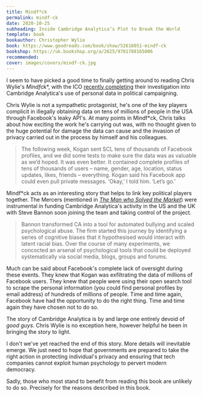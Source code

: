 ```yaml
---
title: Mindf*ck
permalink: mindf-ck
date: 2020-10-25
subheading: Inside Cambridge Analytica’s Plot to Break the World
template: book
bookauthor: Christopher Wylie
book: https://www.goodreads.com/book/show/52616051-mindf-ck
bookshop: https://uk.bookshop.org/a/2625/9781788165006 
recommended: 
cover: images/covers/mindf-ck.jpg
---
```


I seem to have picked a good time to finally getting around to reading Chris Wylie's *Mindf*ck*, with the ICO [recently completing](https://ico.org.uk/about-the-ico/news-and-events/news-and-blogs/2020/10/blog-the-conclusion-of-the-ico-s-investigation-into-the-use-of-personal-data-in-political-campaigning/) their investigation into Cambridge Analytica's use of personal data in political campaigning.

Chris Wylie is not a sympathetic protagonist, he's one of the key players complicit in illegally obtaining data on tens of millions of people in the USA through Facebook's leaky API's. At many points in Mindf*ck, Chris talks about how exciting the work he's carrying out was, with no thought given to the huge potential for damage the data can cause and the invasion of privacy carried out in the process by himself and his colleagues.

> The following week, Kogan sent SCL tens of thousands of Facebook profiles, and we did some tests to make sure the data was as valuable as we’d hoped. It was even better. It contained complete profiles of tens of thousands of users – name, gender, age, location, status updates, likes, friends – everything. Kogan said his Facebook app could even pull private messages. ‘Okay,’ I told him. ‘Let’s go.’

Mindf*ck acts as an interesting story that helps to link key political players together. The Mercers (mentioned in [*The Man who Solved the Market*](https://www.jacquescorbytuech.com/reading/the-man-who-solved-the-market)) were instrumental in funding Cambridge Analytica's activity in the US and the UK with Steve Bannon soon joining the team and taking control of the project.

> Bannon transformed CA into a tool for automated bullying and scaled psychological abuse. The firm started this journey by identifying a series of cognitive biases that it hypothesised would interact with latent racial bias. Over the course of many experiments, we concocted an arsenal of psychological tools that could be deployed systematically via social media, blogs, groups and forums.

Much can be said about Facebook's complete lack of oversight during these events. They knew that Kogan was exfiltrating the data of millions of Facebook users. They knew that people were using their open search tool to scrape the personal information (you could find personal profiles by email address) of hundreds of millions of people. Time and time again, Facebook have had the opportunity to do the right thing. Time and time again they have chosen not to do so.

The story of Cambridge Analytica is by and large one entirely devoid of *good guys*. Chris Wylie is no exception here, however helpful he been in bringing the story to light.

I don't we've yet reached the end of this story. More details will inevitable emerge. We just need to hope that governments are prepared to take the right action in protecting individual's privacy and ensuring that tech companies cannot exploit human psychology to pervert modern democracy.

Sadly, those who most stand to benefit from reading this book are unlikely to do so. Precisely for the reasons described in this book.